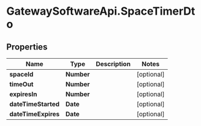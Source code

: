 # GatewaySoftwareApi.SpaceTimerDto

## Properties
Name | Type | Description | Notes
------------ | ------------- | ------------- | -------------
**spaceId** | **Number** |  | [optional] 
**timeOut** | **Number** |  | [optional] 
**expiresIn** | **Number** |  | [optional] 
**dateTimeStarted** | **Date** |  | [optional] 
**dateTimeExpires** | **Date** |  | [optional] 


